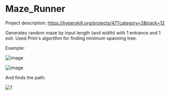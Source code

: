 # Maze_Runner
Project description: https://hyperskill.org/projects/47?category=2&track=12

Generates random maze by input length (and width) with 1 entrance and 1 exit. Used Prim's algorithm for finding minimum spanning tree.

Example:

![image](https://user-images.githubusercontent.com/44571716/189477590-306f7fae-1fc0-4339-ad8e-ac378773aeed.png)

![image](https://user-images.githubusercontent.com/44571716/189477598-8db20eaa-931b-4cfc-a204-33ddca7caef7.png)

And finds the path:

![1](https://user-images.githubusercontent.com/44571716/189477796-5feb3cea-7576-486e-9655-b70f8002a43d.png)
